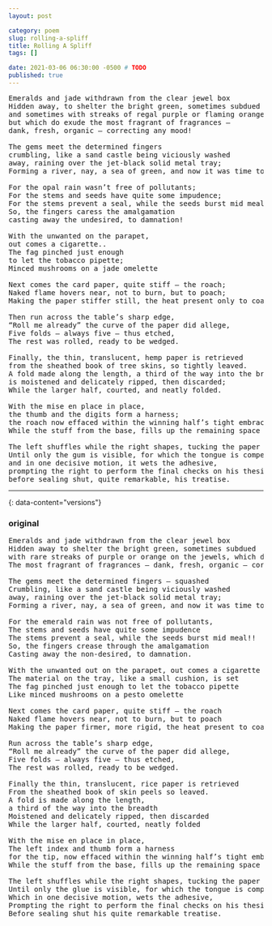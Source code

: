 ```yaml
---
layout: post

category: poem
slug: rolling-a-spliff
title: Rolling A Spliff
tags: []

date: 2021-03-06 06:30:00 -0500 # TODO
published: true
---
```

<pre>
Emeralds and jade withdrawn from the clear jewel box
Hidden away, to shelter the bright green, sometimes subdued 
and sometimes with streaks of regal purple or flaming orange, 
but which do exude the most fragrant of fragrances —
dank, fresh, organic — correcting any mood!

The gems meet the determined fingers
crumbling, like a sand castle being viciously washed
away, raining over the jet-black solid metal tray;
Forming a river, nay, a sea of green, and now it was time to clean.

For the opal rain wasn’t free of pollutants;
For the stems and seeds have quite some impudence;
For the stems prevent a seal, while the seeds burst mid meal!! 
So, the fingers caress the amalgamation
casting away the undesired, to damnation!

With the unwanted on the parapet, 
out comes a cigarette..
The fag pinched just enough
to let the tobacco pipette;
Minced mushrooms on a jade omelette

Next comes the card paper, quite stiff — the roach;
Naked flame hovers near, not to burn, but to poach; 
Making the paper stiffer still, the heat present only to coach

Then run across the table’s sharp edge,
“Roll me already” the curve of the paper did allege,
Five folds — always five — thus etched, 
The rest was rolled, ready to be wedged.

Finally, the thin, translucent, hemp paper is retrieved
from the sheathed book of tree skins, so tightly leaved.
A fold made along the length, a third of the way into the breadth,
is moistened and delicately ripped, then discarded;
While the larger half, courted, and neatly folded.

With the mise en place in place,
the thumb and the digits form a harness;
the roach now effaced within the winning half’s tight embrace
While the stuff from the base, fills up the remaining space

The left shuffles while the right shapes, tucking the paper unto itself;
Until only the gum is visible, for which the tongue is compelled
and in one decisive motion, it wets the adhesive,
prompting the right to perform the final checks on his thesis
before sealing shut, quite remarkable, his treatise.
</pre>
---

{: data-content="versions"}

### original

<pre>
Emeralds and jade withdrawn from the clear jewel box
Hidden away to shelter the bright green, sometimes subdued
with rare streaks of purple or orange on the jewels, which do exude
The most fragrant of fragrances — dank, fresh, organic — correcting any mood!

The gems meet the determined fingers — squashed
Crumbling, like a sand castle being viciously washed
away, raining over the jet-black solid metal tray;
Forming a river, nay, a sea of green, and now it was time to clean.

For the emerald rain was not free of pollutants,
The stems and seeds have quite some impudence
The stems prevent a seal, while the seeds burst mid meal!!
So, the fingers crease through the amalgamation
Casting away the non-desired, to damnation.

With the unwanted out on the parapet, out comes a cigarette
The material on the tray, like a small cushion, is set
The fag pinched just enough to let the tobacco pipette
Like minced mushrooms on a pesto omelette

Next comes the card paper, quite stiff — the roach
Naked flame hovers near, not to burn, but to poach
Making the paper firmer, more rigid, the heat present to coach

Run across the table’s sharp edge,
“Roll me already” the curve of the paper did allege, 
Five folds — always five — thus etched,
The rest was rolled, ready to be wedged.

Finally the thin, translucent, rice paper is retrieved 
From the sheathed book of skin peels so leaved.
A fold is made along the length,
a third of the way into the breadth
Moistened and delicately ripped, then discarded 
While the larger half, courted, neatly folded

With the mise en place in place,
The left index and thumb form a harness
for the tip, now effaced within the winning half’s tight embrace
While the stuff from the base, fills up the remaining space

The left shuffles while the right shapes, tucking the paper into itself
Until only the glue is visible, for which the tongue is compelled
Which in one decisive motion, wets the adhesive,
Prompting the right to perform the final checks on his thesis
Before sealing shut his quite remarkable treatise.
</pre>
